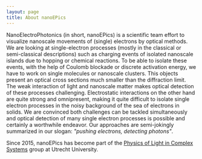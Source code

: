 ```yaml
---
layout: page
title: About nanoEPics
---
```


NanoElectroPhotonics (in short, nanoEPics) is a scientific team effort to visualize nanoscale movements of (single) electrons by optical methods. We are looking at single-electron processes (mostly in the classical or semi-classical descriptions) such as charging events of isolated nanoscale islands due to hopping or chemical reactions. To be able to isolate these events, with the help of Coulomb blockade or discrete activation energy, we have to work on single molecules or nanoscale clusters. This objects present an optical cross sections much smaller than the diffraction limit. The weak interaction of light and nanoscale matter makes optical detection of these processes challenging. Electrostatic interactions on the other hand are quite strong and omnipresent, making it quite difficult to isolate single electron processes in the noisy background of the sea of electrons in solids. We are convinced both challenges can be tackled simultaneously and optical detection of many single electron processes is possible and certainly a worthwhile endeavor. Our approaches are semi-jokingly summarized in our slogan: _"pushing electrons, detecting photons"_.


Since 2015, nanoEPics has become part of the [Physics of Light in Complex Systems](http://www.nanolinx.nl) group at Utrecht University.


